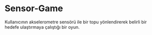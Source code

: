 # Sensor-Game
Kullanıcının akselerometre sensörü ile bir topu yönlendirerek belirli bir hedefe ulaştırmaya çalıştığı bir oyun.
